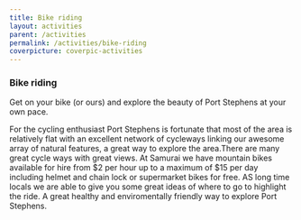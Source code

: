 ```yaml
---
title: Bike riding
layout: activities
parent: /activities
permalink: /activities/bike-riding
coverpicture: coverpic-activities
---
```


### Bike riding
Get on your bike (or ours) and explore the beauty of Port Stephens at your own pace.

For the cycling enthusiast Port Stephens is fortunate that most of the area is relatively flat with an excellent network of cycleways linking our awesome array of natural features, a great way to explore the area.There are many great cycle ways with great views. At Samurai we have mountain bikes available for hire from $2 per hour up to a maximum of $15 per day including helmet and chain lock or supermarket bikes for free. AS long time locals we are able to give you some great ideas of where to go to highlight the ride. A great healthy and enviromentally friendly way to explore Port Stephens.
